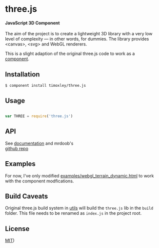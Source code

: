 # three.js

#### JavaScript 3D Component  ####

The aim of the project is to create a lightweight 3D library with a very low level of complexity — in other words, for dummies. The library provides &lt;canvas&gt;, &lt;svg&gt; and WebGL renderers.

This is a slight adaption of the original three.js code to work as a
[component](https://github.com/component/component/wiki/Components).
## Installation

    $ component install timoxley/three.js

## Usage

```js

var THREE = require('three.js')

```

## API

See [documentation](http://mrdoob.github.com/three.js/docs/52/) and
mrdoob's  
[github repo](https://github.com/mrdoob/three.js/)

## Examples

For now, I've only modified
[examples/webgl_terrain_dynamic.html](https://github.com/timoxley/three.js/blob/master/examples/webgl_terrain_dynamic.html) to work with the
component modfications.

## Build Caveats

Original three.js build system in
[utils](https://github.com/timoxley/three.js/blob/master/utils/) will
build the `three.js` lib in the `build`
folder. This file needs to be renamed as `index.js` in the project root.

## License

[MIT](https://github.com/timoxley/three.js/blob/master/LICENSE))
